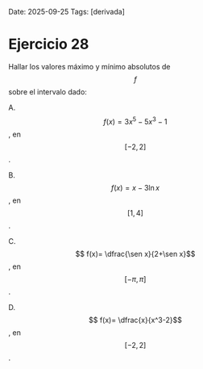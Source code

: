 Date: 2025-09-25
Tags: [derivada]

# Ejercicio 28

 
Hallar los valores máximo y mínimo absolutos de  $$ f$$   sobre el intervalo dado:

A.   $$ f(x)= 3x^5-5x^3-1$$  , en  $$ [ -2,2 ]$$  .

B.   $$ f(x)= x-3 \ln  x$$  , en  $$ [ 1,4 ]$$  .

C.   $$ f(x)=  \dfrac{\sen x}{2+\sen x}$$  , en  $$ [ - \pi , \pi ]$$  .

D.   $$ f(x)= \dfrac{x}{x^3-2}$$  , en  $$ [ -2,2 ]$$  .

